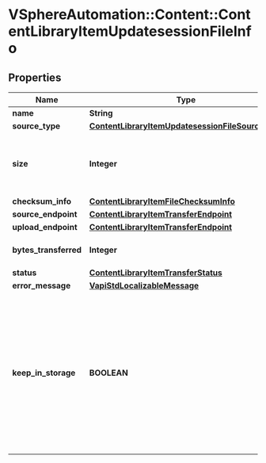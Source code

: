 # VSphereAutomation::Content::ContentLibraryItemUpdatesessionFileInfo

## Properties
Name | Type | Description | Notes
------------ | ------------- | ------------- | -------------
**name** | **String** | The name of the file. | 
**source_type** | [**ContentLibraryItemUpdatesessionFileSourceType**](ContentLibraryItemUpdatesessionFileSourceType.md) |  | 
**size** | **Integer** | The file size, in bytes as received by the server. This {@term field} is guaranteed to be set when the server has completely received the file. | [optional] 
**checksum_info** | [**ContentLibraryItemFileChecksumInfo**](ContentLibraryItemFileChecksumInfo.md) |  | [optional] 
**source_endpoint** | [**ContentLibraryItemTransferEndpoint**](ContentLibraryItemTransferEndpoint.md) |  | [optional] 
**upload_endpoint** | [**ContentLibraryItemTransferEndpoint**](ContentLibraryItemTransferEndpoint.md) |  | [optional] 
**bytes_transferred** | **Integer** | The number of bytes of this file that have been received by the server. | 
**status** | [**ContentLibraryItemTransferStatus**](ContentLibraryItemTransferStatus.md) |  | 
**error_message** | [**VapiStdLocalizableMessage**](VapiStdLocalizableMessage.md) |  | [optional] 
**keep_in_storage** | **BOOLEAN** | Whether or not the file will be kept in storage upon update session completion. The flag is true for most files, and false for metadata files such as manifest and certificate file of update session with library item type OVF. Any file with {@link Info#keepInStorage} set to false will not show up in the list of files returned from {@link content.library.item.File#list} upon update session completion. | [optional] 


